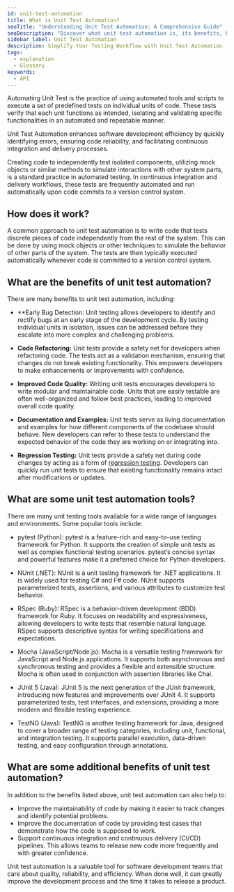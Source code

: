 ```yaml
---
id: unit-test-automation
title: What is Unit Test Automation?
seoTitle: "Understanding Unit Test Automation: A Comprehensive Guide"
seoDescription: "Discover what unit test automation is, its benefits, best practices, and how it streamlines software development for better quality."
sidebar_label: Unit Test Automation
description: Simplify Your Testing Workflow with Unit Test Automation. Streamline processes for efficient and effective software testing.
tags:
  - explanation
  - Glossary
keywords:
  - API
---
```


Automating Unit Test is the practice of using automated tools and scripts to execute a set of predefined tests on individual units of code. These tests verify that each unit functions as intended, isolating and validating specific functionalities in an automated and repeatable manner.

Unit Test Automation enhances software development efficiency by quickly identifying errors, ensuring code reliability, and facilitating continuous integration and delivery processes.

Creating code to independently test isolated components, utilizing mock objects or similar methods to simulate interactions with other system parts, is a standard practice in automated testing. In continuous integration and delivery workflows, these tests are frequently automated and run automatically upon code commits to a version control system.

## How does it work?

A common approach to unit test automation is to write code that tests discrete pieces of code independently from the rest of the system. This can be done by using mock objects or other techniques to simulate the behavior of other parts of the system. The tests are then typically executed automatically whenever code is committed to a version control system.

## What are the benefits of unit test automation?

There are many benefits to unit test automation, including:

- \*\*Early Bug Detection:
  Unit testing allows developers to identify and rectify bugs at an early stage of the development cycle. By testing individual units in isolation, issues can be addressed before they escalate into more complex and challenging problems.

- **Code Refactoring:** Unit tests provide a safety net for developers when refactoring code. The tests act as a validation mechanism, ensuring that changes do not break existing functionality. This empowers developers to make enhancements or improvements with confidence.

- **Improved Code Quality:** Writing unit tests encourages developers to write modular and maintainable code. Units that are easily testable are often well-organized and follow best practices, leading to improved overall code quality.

- **Documentation and Examples:** Unit tests serve as living documentation and examples for how different components of the codebase should behave. New developers can refer to these tests to understand the expected behavior of the code they are working on or integrating into.

- **Regression Testing:** Unit tests provide a safety net during code changes by acting as a form of [regression testing](https://keploy.io/docs/concepts/reference/glossary/regression-testing). Developers can quickly run unit tests to ensure that existing functionality remains intact after modifications or updates.

## What are some unit test automation tools?

There are many unit testing tools available for a wide range of languages and environments. Some popular tools include:

- pytest (Python): pytest is a feature-rich and easy-to-use testing framework for Python. It supports the creation of simple unit tests as well as complex functional testing scenarios. pytest’s concise syntax and powerful features make it a preferred choice for Python developers.

- NUnit (.NET): NUnit is a unit testing framework for .NET applications. It is widely used for testing C# and F# code. NUnit supports parameterized tests, assertions, and various attributes to customize test behavior.

- RSpec (Ruby): RSpec is a behavior-driven development (BDD) framework for Ruby. It focuses on readability and expressiveness, allowing developers to write tests that resemble natural language. RSpec supports descriptive syntax for writing specifications and expectations.

- Mocha (JavaScript/Node.js): Mocha is a versatile testing framework for JavaScript and Node.js applications. It supports both asynchronous and synchronous testing and provides a flexible and extensible structure. Mocha is often used in conjunction with assertion libraries like Chai.

- JUnit 5 (Java): JUnit 5 is the next generation of the JUnit framework, introducing new features and improvements over JUnit 4. It supports parameterized tests, test interfaces, and extensions, providing a more modern and flexible testing experience.

- TestNG (Java): TestNG is another testing framework for Java, designed to cover a broader range of testing categories, including unit, functional, and integration testing. It supports parallel execution, data-driven testing, and easy configuration through annotations.

## What are some additional benefits of unit test automation?

In addition to the benefits listed above, unit test automation can also help to:

- Improve the maintainability of code by making it easier to track changes and identify potential problems.
- Improve the documentation of code by providing test cases that demonstrate how the code is supposed to work.
- Support continuous integration and continuous delivery (CI/CD) pipelines. This allows teams to release new code more frequently and with greater confidence.

Unit test automation is a valuable tool for software development teams that care about quality, reliability, and efficiency. When done well, it can greatly improve the development process and the time it takes to release a product.
